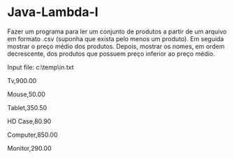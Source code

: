 # Java-Lambda-I

Fazer um programa para ler um conjunto de produtos a partir de um
arquivo em formato .csv (suponha que exista pelo menos um produto).
Em seguida mostrar o preço médio dos produtos. Depois, mostrar os
nomes, em ordem decrescente, dos produtos que possuem preço
inferior ao preço médio.



Input file: c:\temp\in.txt

Tv,900.00

Mouse,50.00

Tablet,350.50

HD Case,80.90

Computer,850.00

Monitor,290.00
